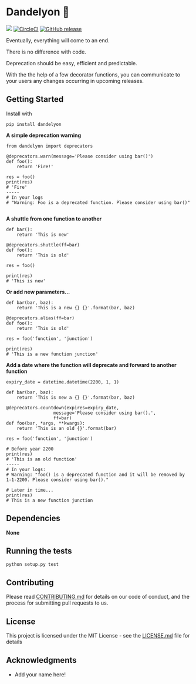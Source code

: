 # Dandelyon :blossom:

<a href="https://codeclimate.com/github/andrewgy8/dandelyon/maintainability"><img src="https://api.codeclimate.com/v1/badges/a86ab4d6ac65f57d09a7/maintainability" /></a>
[![CircleCI](https://circleci.com/gh/andrewgy8/dandelyon.svg?style=svg)](https://circleci.com/gh/andrewgy8/dandelyon)
[![GitHub release](https://img.shields.io/github/release/andrewgy8/dandelyon.svg)](https://github.com/andrewgy8/dandelyon/releases)

Eventually, everything will come to an end.  

There is no difference with code.

Deprecation should be easy, efficient and predictable.  

With the the help of a few decorator functions, you can communicate to your users any changes occurring in upcoming releases.

## Getting Started

Install with 

`pip install dandelyon`


**A simple deprecation warning** 

```
from dandelyon import deprecators

@deprecators.warn(message='Please consider using bar()')
def foo():
    return 'Fire!'
   
res = foo()
print(res) 
# 'Fire'
-----
# In your logs
# "Warning: Foo is a deprecated function. Please consider using bar()"  
    
```

**A shuttle from one function to another**

```
def bar():
    return 'This is new'

@deprecators.shuttle(ff=bar)
def foo():
    return 'This is old'

res = foo()

print(res) 
# 'This is new'  
```

**Or add new parameters...**

```
def bar(bar, baz):
    return 'This is a new {} {}'.format(bar, baz)

@deprecators.alias(ff=bar)
def foo():
    return 'This is old'

res = foo('function', 'junction')

print(res)  
# 'This is a new function junction'  
```

**Add a date where the function will deprecate and forward to another function**
```
expiry_date = datetime.datetime(2200, 1, 1)

def bar(bar, baz):
    return 'This is new a {} {}'.format(bar, baz)

@deprecators.countdown(expires=expiry_date, 
                  message='Please consider using bar().', 
                  ff=bar)
def foo(bar, *args, **kwargs):
    return 'This is an old {}'.format(bar)

res = foo('function', 'junction')

# Before year 2200
print(res)  
# 'This is an old function'
-----
# In your logs:
# Warning: "foo() is a deprecated function and it will be removed by 1-1-2200. Please consider using bar()."

# Later in time... 
print(res) 
# This is a new function junction

```

## Dependencies

**None**

## Running the tests

`python setup.py test`

## Contributing

Please read [CONTRIBUTING.md](CONTRIBUTING.md) for details on our code of conduct, and the process for submitting pull requests to us.

## License

This project is licensed under the MIT License - see the [LICENSE.md](LICENSE.md) file for details

## Acknowledgments

* Add your name here!